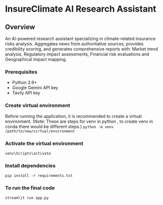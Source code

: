 # InsureClimate AI Research Assistant 
##  Overview

An AI-powered research assistant specializing in climate-related insurance risks analysis. Aggregates news from authoritative sources, provides credibility scoring, and generates comprehensive reports with: Market trend analysis, Regulatory impact assessments, Financial risk evaluations and Geographical impact mapping.

### Prerequisites
- Python 3.9+
- Google Gemini API key
- Tavily API key

### Create virtual environment
Before running the application, it is recommended to create a virtual environment. (Note: These are steps for venv in python , to create venv in conda there would be different steps.)
```python -m venv /path/to/new/virtual/environment```

### Activate the virtual environment
```venv\Scripts\activate```

### Install dependencies
```pip install -r requirements.txt```

### To run the final code
```streamlit run app.py```
